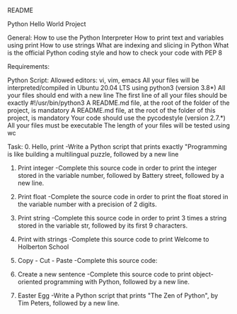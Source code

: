 README

Python Hello World Project

General:
How to use the Python Interpreter
How to print text and variables using print
How to use strings
What are indexing and slicing in Python
What is the official Python coding style and how to check your code with PEP 8

Requirements:

Python Script:
Allowed editors: vi, vim, emacs
All your files will be interpreted/compiled in Ubuntu 20.04 LTS using python3 (version 3.8*)
All your files should end with a new line
The first line of all your files should be exactly #!/usr/bin/python3
A README.md file, at the root of the folder of the project, is mandatory
A README.md file, at the root of the folder of this project, is mandatory
Your code should use the pycodestyle (version 2.7.*)
All your files must be executable
The length of your files will be tested using wc

Task:
0. Hello, print
-Write a Python script that prints exactly "Programming is like building a multilingual puzzle, followed by a new line

1. Print integer
   -Complete this source code in order to print the integer stored in the variable number, followed by Battery street, followed by a new line.

2. Print float
   -Complete the source code in order to print the float stored in the variable number with a precision of 2 digits.

3. Print string
   -Complete this source code in order to print 3 times a string stored in the variable str, followed by its first 9 characters.

4. Print with strings
   -Complete this source code to print Welcome to Holberton School

5. Copy - Cut - Paste
   -Complete this source code:

6. Create a new sentence
   -Complete this source code to print object-oriented programming with Python, followed by a new line.

7. Easter Egg
   -Write a Python script that prints "The Zen of Python", by Tim Peters, followed by a new line.
